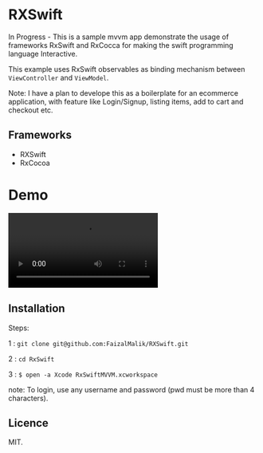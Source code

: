 # RXSwift
In Progress - This is a sample mvvm app demonstrate the usage of frameworks RxSwift and RxCocca for making the swift programming language Interactive.

This example uses RxSwift observables as binding mechanism between `ViewController` and `ViewModel`.

Note: I have a plan to develope this as a boilerplate for an ecommerce application, with feature like Login/Signup, listing items, add to cart and checkout etc.


## Frameworks

- RXSwift
- RxCocoa

# Demo 

![Animation](https://github.com/FaizalMalik/RXSwift/blob/main-master/src/demo.mov)

## Installation

Steps:

1 : `git clone git@github.com:FaizalMalik/RXSwift.git`

2 : `cd RxSwift`

3 : `$ open -a Xcode RxSwiftMVVM.xcworkspace`

note: To login, use any username and password (pwd must be more than 4 characters).
 

## Licence
MIT.
